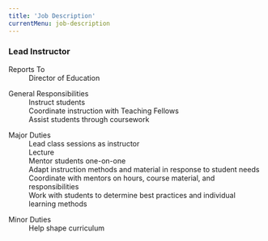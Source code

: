 ```yaml
---
title: 'Job Description'
currentMenu: job-description
---
```


### Lead Instructor

<dl>
<dt>Reports To</dt>
    <dd> Director of Education </dd>
</dl>

<dl>
<dt> General Responsibilities </dt>
    <dd> Instruct students </dd>
    <dd> Coordinate instruction with Teaching Fellows </dd>
    <dd> Assist students through coursework </dd>
</dl>

<dl>
<dt>Major Duties</dt>
    <dd> Lead class sessions as instructor </dd>
    <dd> Lecture </dd>
    <dd> Mentor students one-on-one </dd>
    <dd> Adapt instruction methods and material in response to student needs </dd>
    <dd> Coordinate with mentors on hours, course material, and responsibilities </dd>
    <dd> Work with students to determine best practices and individual learning methods </dd>
</dl>

<dl>
<dt>Minor Duties</dt>
    <dd> Help shape curriculum </dd>
</dl>